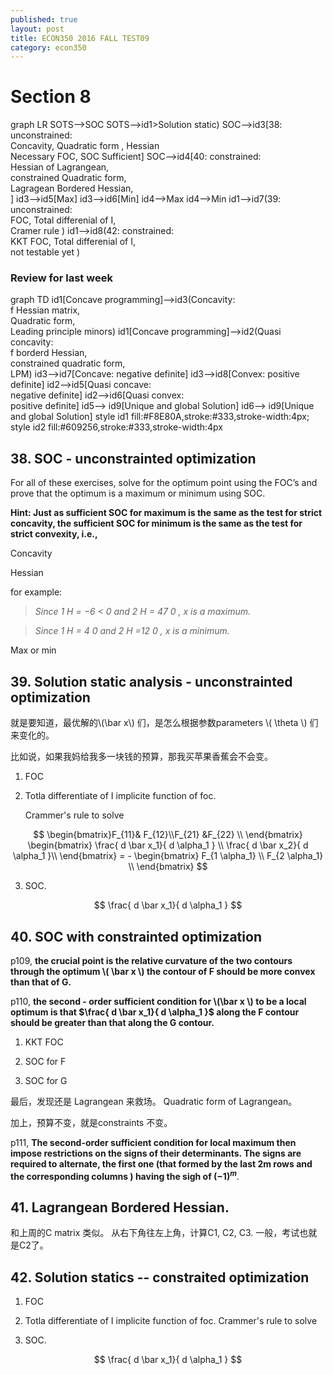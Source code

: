 ```yaml
---
published: true
layout: post
title: ECON350 2016 FALL TEST09
category: econ350
---
```

<!--
<script src="//cdn.rawgit.com/knsv/mermaid/master/dist/mermaid.min.js"></script>
<link rel="stylesheet" href="//cdn.rawgit.com/knsv/mermaid/master/dist/mermaid.css">
<script>mermaid.initialize({startOnLoad:true});</script>
-->

# Section 8

<div class="mermaid">
 graph LR
     SOTS-->SOC
     SOTS-->id1>Solution static)
     SOC-->id3[38: unconstrained: <br> Concavity, Quadratic form , Hessian  <br> Necessary FOC, SOC Sufficient]
     SOC-->id4[40: constrained:<br> Hessian of Lagrangean, <br>constrained Quadratic form,<br> Lagragean Bordered Hessian, <br>    ]
     id3-->id5[Max]
     id3-->id6[Min]
     id4-->Max
     id4-->Min
     id1-->id7(39: unconstrained:<br> FOC, Total differenial of I,<br> Cramer rule  )
     id1-->id8(42: constrained: <br> KKT FOC, Total differenial of I,<br> not testable yet  )
 </div>


### Review for last week


<div class="mermaid">
graph TD
    id1[Concave programming]-->id3(Concavity: <br>f  Hessian matrix,<br> Quadratic form, <br>Leading principle minors)
    id1[Concave programming]-->id2(Quasi concavity: <br>f borderd Hessian, <br>constrained quadratic form, <br>LPM)
    id3-->id7[Concave: negative definite]
    id3-->id8[Convex: positive definite]
    id2-->id5[Quasi concave: <br>negative definite]
    id2-->id6[Quasi convex: <br>positive definite]
    id5--> id9[Unique and global Solution]
    id6--> id9[Unique and global Solution]
    style id1 fill:#F8E80A,stroke:#333,stroke-width:4px;
    style id2 fill:#609256,stroke:#333,stroke-width:4px
 </div>


## 38. SOC - unconstrainted optimization

For all of these exercises, solve for the optimum point using the FOC’s and prove that the optimum is a maximum or
minimum using SOC.

**Hint: Just as sufficient SOC for maximum is the same as the test for strict concavity, the sufficient SOC for minimum is the same as the test for strict convexity, i.e.,**

Concavity 

Hessian

for example:

> _Since 1 H = −6 < 0 and 2 H = 47  0 , x is a maximum._

> _Since 1 H = 4  0 and 2 H =12  0 , x is a minimum._

Max or min

## 39. Solution static analysis - unconstrainted optimization

就是要知道，最优解的\\(\bar x\\) 们，是怎么根据参数parameters \\( \theta \\) 们来变化的。

比如说，如果我妈给我多一块钱的预算，那我买苹果香蕉会不会变。

 1. FOC

 2. Totla differentiate of I implicite function of foc.
 
 	 Crammer's rule to solve 


$$
\begin{bmatrix}F_{11}& F_{12}\\F_{21} &F_{22} \\ \end{bmatrix}   \begin{bmatrix} \frac{ d \bar x_1}{ d \alpha_1  } \\ \frac{ d \bar x_2}{ d \alpha_1  }\\ \end{bmatrix}   = - \begin{bmatrix} F_{1 \alpha_1} \\ F_{2 \alpha_1} \\ \end{bmatrix}
$$

 3. SOC.  

 $$
  \frac{ d \bar x_1}{ d \alpha_1  }
 $$

## 40. SOC with constrainted optimization

p109, **the crucial point is the relative curvature of the two contours through the optimum \\( \bar x \\) the contour of F should be more convex than that of G.**

p110, **the second - order sufficient condition for \\(\bar x \\) to be a local optimum is that $\frac{ d \bar x_1}{ d \alpha_1  }$ along the F contour should be greater than that along the G contour.**



  1. KKT FOC

  2. SOC for F

  3. SOC for G

  最后，发现还是 Lagrangean 来救场。 Quadratic form of Lagrangean。

  加上，预算不变，就是constraints 不变。

p111, **The second-order sufficient condition for local maximum then impose restrictions on the signs of their determinants. The signs are required to alternate, the first one (that formed by the last 2m rows and the corresponding columns ) having the sigh of $(-1)^m$**. 


## 41. Lagrangean Bordered Hessian.

和上周的C matrix 类似。 从右下角往左上角，计算C1, C2, C3. 
一般，考试也就是C2了。

## 42. Solution statics -- constraited optimization


 1. FOC

 2. Totla differentiate of I implicite function of foc.
	 Crammer's rule to solve 
 3. SOC.

 $$
  \frac{ d \bar x_1}{ d \alpha_1  }
 $$
